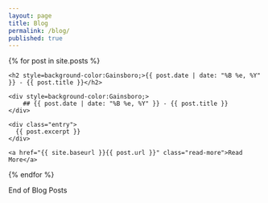 ```yaml
---
layout: page
title: Blog
permalink: /blog/
published: true
---
```


<div class="posts">
  {% for post in site.posts %}
  <article class="post">

    <h2 style=background-color:Gainsboro;>{{ post.date | date: "%B %e, %Y" }} - {{ post.title }}</h2>
    
    <div style=background-color:Gainsboro;> 
    	## {{ post.date | date: "%B %e, %Y" }} - {{ post.title }}
    </div>
    
    <div class="entry">
      {{ post.excerpt }}
    </div>

    <a href="{{ site.baseurl }}{{ post.url }}" class="read-more">Read More</a>
  </article>
  {% endfor %}
</div>

End of Blog Posts
